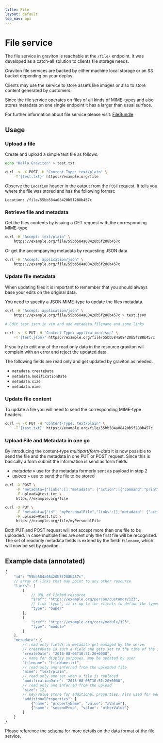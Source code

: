 ```yaml
---
title: File
layout: default
top_nav: api
---
```


# File service

The file service in graviton is reachable at the ``/file/`` endpoint. It was developed as a catch-all solution to clients file storage needs.

Graviton file services are backed by either machine local storage or an S3 bucket depending on your deploy.

Clients may use the service to store assets like images or also to store content generated by customers.

Since the file service operates on files of all kinds of MIME-types and also stores metadata on one single endpoint it has a larger than usual surface.

For further information about file service please visit: [FileBundle](https://github.com/libgraviton/graviton/tree/develop/src/Graviton/FileBundle)

## Usage

### Upload a file

Create and upload a simple text file as follows.

````bash
echo "Hallo Graviton" > test.txt

curl -v -X POST -H "Content-Type: text/plain" \
    -T'{test.txt}' https://example.org/file
````

Observe the ``Location`` header in the output from the ``POST`` request. It tells you where the file was stored and has the following format:

```
Location: /file/55bb584a08420b5f288b457c
```

### Retrieve file and metadata

Get the files contents by issuing a GET request with the corresponding MIME-type.

````bash
curl -H "Accept: text/plain" \
    https://example.org/file/55bb584a08420b5f288b457c
````

Or get the accompanying metadata by requesting JSON data.

````bash
curl -H "Accept: application/json" \
    https://example.org/file/55bb584a08420b5f288b457c
````
### Update file metadata

When updating files it is important to remember that you should always base your edits on the original data. 

You need to specify a JSON MIME-type to update the files metadata.

````bash
curl -H "Accept: application/json" \
    https://example.org/file/55bb584a08420b5f288b457c > test.json
    
# Edit test.json in vim and add metadata.filename and some links

curl -v -X PUT -H "Content-Type: application/json" \
    -T'{test.json}' https://example.org/file/55bb584a08420b5f288b457c
````

If you try to edit any of the read only data in the resource graviton will complain with an error and reject the updated data.

The following fields are read only and get updated by graviton as needed.

* ``metadata.createData``
* ``metadata.modificationDate``
* ``metadata.size``
* ``metadata.mime``

### Update file content

To update a file you will need to send the corresponding MIME-type headers.

````bash
curl -v -X PUT -H "Content-Type: text/plain" \
    -T'{test.txt}' https://example.org/file/55bb584a08420b5f288b457c
````

### Upload File and Metadata in one go

By introducing the content-type *multipart/form-data* it is now possible to send the file and the metadata in one PUT or POST request.
Since this is basically a form submit the information is send as form fields:
- *metadata* » use for the metadata formerly sent as payload in step 2
- *upload* » use to send the file to be stored

```bash
curl -X POST \
     -F 'metadata={"links":[],"metadata": {"action":[{"command":"print"},{"command":"archive"}]}}' \
     -F upload=@test.txt \
     https://example.org/file
```

```bash
curl -X PUT \
     -F 'metadata={"id": "myPersonalFile","links":[],"metadata": {"action":[{"command":"print"},{"command":"archive"}]}}' \
     -F upload=@test.txt \
     https://example.org/file/myPersonalFile
```

Both PUT and POST request will not accept more than one file to be uploaded. In case multiple files are sent only the
first file will be recognized.
The set of readonly metadata fields is extend by the field: ```filename```, which will now be set by graviton.

## Example data (annotated)

```js
{
    "id": "55bb584a08420b5f288b457c",
    // array of links that may point to any other resource
    "links": [
        {
            // URL of linked resource
            "$ref": "https://example.org/person/customer/123",
            // link 'type', it is up to the clients to define the types they want to use
            "type": "owner"
        },
        {
            "$ref": "https://example.org/core/module/123", 
            "type": "module"
        }
    ], 
    "metadata": {
        // read only fields in metadata get managed by the server
        // createData is such a field and gets set to the time of the initial upload
        "createDate": "2015-08-06T10:51:20+0000",
        // name for display purposes, may be updated by user
        "filename": "fileName.txt",
        // read only and inferred from the uploaded file
        "mime": "text/plain",
        // read only and set when a file is replaced
        "modificationDate": "2015-08-06T10:51:20+0000",
        // read only and inferred from the upload
        "size": 12,
        // key/value store for additional properties. Also used for add information for printing and archiving
        "additionalProperties": [
            {"name": "propertyName", "value": "aValue"},
            {"name": "secondProp", "value": "otherValue"}
        ]
    }
}
```

Please reference the [schema](https://graviton.nova.scapp.io/schema/file/item) for more details on the data format of the file service.
